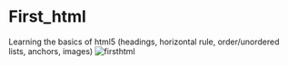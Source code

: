 # First_html
Learning the basics of html5 (headings, horizontal rule, order/unordered lists, anchors, images)
![firsthtml](https://github.com/andreapeterson/First_html/assets/134665743/0f9e8708-7ff8-4843-b476-087ea2f8e046)
